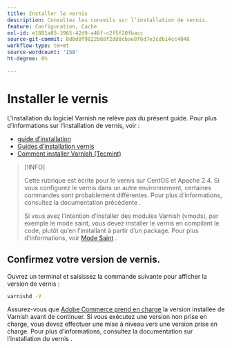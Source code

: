 ```yaml
---
title: Installer le vernis
description: Consultez les conseils sur l’installation de vernis.
feature: Configuration, Cache
exl-id: e1881a85-3965-42d9-a46f-c2f5f20fbacc
source-git-commit: 8d0d8f9822b88f2dd8cbae8f6d7e3cdb14cc4848
workflow-type: tm+mt
source-wordcount: '158'
ht-degree: 0%

---
```


# Installer le vernis

L&#39;installation du logiciel Varnish ne relève pas du présent guide. Pour plus d’informations sur l’installation de vernis, voir :

- [guide d’installation](https://www.varnish-software.com/developers/tutorials/installing-varnish-ubuntu/)
- [Guides d’installation vernis](https://www.varnish-cache.org/docs)
- [Comment installer Varnish (Tecmint)](https://www.tecmint.com/install-varnish-cache-web-accelerator/)

>[!INFO]
>
>Cette rubrique est écrite pour le vernis sur CentOS et Apache 2.4. Si vous configurez le vernis dans un autre environnement, certaines commandes sont probablement différentes. Pour plus d’informations, consultez la documentation précédente .
>
>Si vous avez l’intention d’installer des modules Varnish (vmods), par exemple le mode saint, vous devez installer le vernis en compilant le code, plutôt qu’en l’installant à partir d’un package. Pour plus d’informations, voir [Mode Saint](config-varnish-advanced.md#saint-mode) .

## Confirmez votre version de vernis.

Ouvrez un terminal et saisissez la commande suivante pour afficher la version de vernis :

```bash
varnishd -V
```

Assurez-vous que [Adobe Commerce prend en charge](../../installation/system-requirements.md) la version installée de Varnish avant de continuer. Si vous exécutez une version non prise en charge, vous devez effectuer une mise à niveau vers une version prise en charge. Pour plus d’informations, consultez la documentation sur l’installation du vernis .

